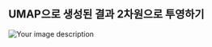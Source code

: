 ## UMAP으로 생성된 결과 2차원으로 투영하기


<img src="./vis_umap_gan.mp4" alt="Your image description" video="true">
